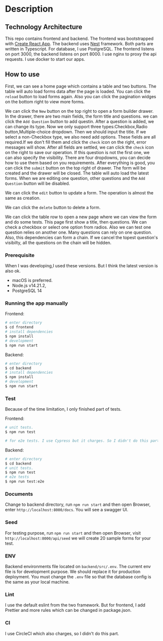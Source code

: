 # Description

## Technology Architecture

This repo contains frontend and backend. The frontend was bootstrapped with [Create React App](https://github.com/facebook/create-react-app). The backend uses [Nest](https://github.com/nestjs/nest) framework. Both parts are written in Typescript. For database, I use PostgreSQL.
The frontend listens on port 3000, the backend listens on port 8000. I use nginx to proxy the api requests. I use docker to start our apps.

## How to use

First, we can see a home page which contains a table and two buttons. The table will auto load forms data after the page is loaded. You can click the `reload` button to load forms again. Also you can click the pagination widges on the bottom right to view more forms.

We can click the `New` button on the top right to open a form builder drawer. In the drawer, there are two main fields, the form title and questions. we can click the `Add Question` button to add questin. After a question is added, we can change its type. Now we only support three types:Checkbox,Radio button,Multiple-choice dropdown. Then we should input the title. If we select a non-Checkbox type, we also need add options. These fields are all required.If we don't fill them and click the `check` icon on the right, error messages will show. After all fields are settled, we can click the `check` icon on the right to save our operation. If this question is not the first one, we can also specify the visibility. There are four dropdowns, you can decide how to use them based on you requirements. After everything is good, you can click the `submit` button on the top right of drawer. The form will be created and the drawer will be closed. The table will auto load the latest forms. When we are editing one question, other questions and the `Add Question` button will be disabled.

We can click the `edit` button to update a form. The operation is almost the same as creation.

We can click the `delete` button to delete a form.

We can click the table row to open a new page where we can view the form and do some tests. This page first show a title, then questions. We can check a checkbox or select one option from radios. Also we can test one question relies on another one. Many questions can rely on one question. Also, this dependencies can form a chain. If we cancel the topest question's visibilty, all the questions on the chain will be hidden.

### Prerequisite

When I was developing,I used these versions. But I think the latest version is also ok.

- macOS is preferred.
- Node.js v14.21.2,
- PostgreSQL 14

### Running the app manually

Frontend:

```bash
# enter directory
$ cd frontend
# install dependencies
$ npm install
# development
$ npm run start
```

Backend:

```bash
# enter directory
$ cd backend
# install dependencies
$ npm install
# development
$ npm run start
```

### Test

Because of the time limitation, I only finished part of tests.

Frontend:

```bash
# unit tests.
$ npm run test

# for e2e tests. I use Cypress but it charges. So I didn't do this part.
```

Backend:

```bash
# enter directory
$ cd backend
# unit tests.
$ npm run test
# e2e tests
$ npm run test:e2e
```

### Documents

Change to backend directory, run `npm run start` and then open Browser, enter `http://localhost:8000/docs`.
You will see a swagger UI.

### Seed

For testing purpose, run `npm run start` and then open Browser, visit `http://localhost:8000/api/seed` we will create 20 sample forms for your test.

### ENV

Backend environments file located on `backend/src/.env`. The current env file is for development purpose. We should replace it for production deployment.
You must change the `.env` file so that the database config is the same as your local machine.

### Lint

I use the default eslint from the two framework. But for frontend, I add Prettier and more rules which can be changed in package.json.

### CI

I use CircleCI which also charges, so I didn't do this part.
